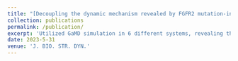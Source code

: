 ```yaml
---
title: "[Decoupling the dynamic mechanism revealed by FGFR2 mutation-induced population shift](https://pubmed.ncbi.nlm.nih.gov/37254996/)"
collection: publications
permalink: /publication/
excerpt: 'Utilized GaMD simulation in 6 different systems, revealing the long range allosteric pathway in FGFR2 kinase'
date: 2023-5-31
venue: 'J. BIO. STR. DYN.'
---
```

